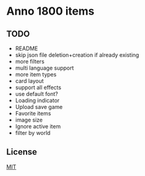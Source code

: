 # Anno 1800 items

## TODO

- README
- skip json file deletion+creation if already existing
- more filters
- multi language support
- more item types
- card layout
- support all effects
- use default font?
- Loading indicator
- Upload save game
- Favorite items
- image size
- Ignore active item
- filter by world

## License

[MIT](https://choosealicense.com/licenses/mit/)
